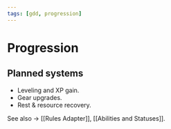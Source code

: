 ```yaml
---
tags: [gdd, progression]
---
```


# Progression

## Planned systems
- Leveling and XP gain.  
- Gear upgrades.  
- Rest & resource recovery.

See also → [[Rules Adapter]], [[Abilities and Statuses]].
